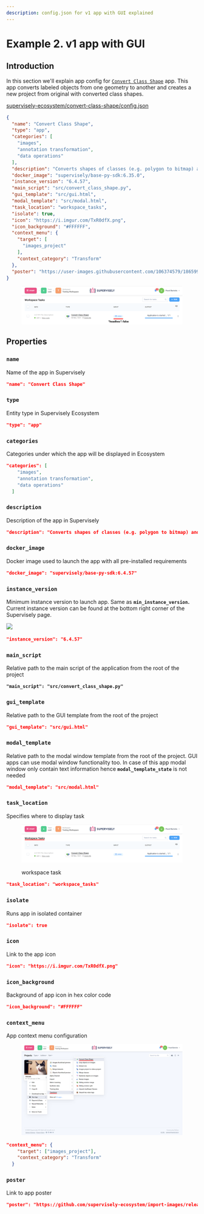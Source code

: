 ```yaml
---
description: config.json for v1 app with GUI explained
---
```


# Example 2. v1 app with GUI

## Introduction

In this section we'll explain app config for [`Convert Class Shape`](https://ecosystem.supervisely.com/apps/convert-class-shape) app. This app converts labeled objects from one geometry to another and creates a new project from original with converted class shapes.

[supervisely-ecosystem/convert-class-shape/config.json](https://github.com/supervisely-ecosystem/convert-class-shape/blob/master/config.json)

```json
{
  "name": "Convert Class Shape",
  "type": "app",
  "categories": [
    "images",
    "annotation transformation",
    "data operations"
  ],
  "description": "Converts shapes of classes (e.g. polygon to bitmap) and all corresponding objects",
  "docker_image": "supervisely/base-py-sdk:6.35.0",
  "instance_version": "6.4.57",
  "main_script": "src/convert_class_shape.py",
  "gui_template": "src/gui.html",
  "modal_template": "src/modal.html",
  "task_location": "workspace_tasks",
  "isolate": true,
  "icon": "https://i.imgur.com/TxR0dfX.png",
  "icon_background": "#FFFFFF",
  "context_menu": {
    "target": [
      "images_project"
    ],
    "context_category": "Transform"
  },
  "poster": "https://user-images.githubusercontent.com/106374579/186599439-6b6848e6-48cb-4fdc-912e-1a4493c79f41.png"
}
```

<figure><img src="../../../../.gitbook/assets/open-app.png" alt=""><figcaption></figcaption></figure>

## Properties

### **`name`**

Name of the app in Supervisely

```json
"name": "Convert Class Shape"
```

### **`type`**

Entity type in Supervisely Ecosystem

```json
"type": "app"
```

### **`categories`**

Сategories under which the app will be displayed in Ecosystem

```json
"categories": [
    "images",
    "annotation transformation",
    "data operations"
  ]
```

### **`description`**

Description of the app in Supervisely

```json
"description": "Converts shapes of classes (e.g. polygon to bitmap) and all corresponding objects"
```

### **`docker_image`**

Docker image used to launch the app with all pre-installed requirements

```json
"docker_image": "supervisely/base-py-sdk:6.4.57"
```

### **`instance_version`**

Minimum instance version to launch app. Same as **`min_instance_version`.** Current instance version can be found at the bottom right corner of the Supervisely page.

![](<../../../../.gitbook/assets/instance\_ver (1).png>)

```json
"instance_version": "6.4.57"
```

### **`main_script`**

Relative path to the main script of the application from the root of the project

<pre class="language-json"><code class="lang-json"><strong>"main_script": "src/convert_class_shape.py"
</strong></code></pre>

### **`gui_template`**

Relative path to the GUI template from the root of the project

```json
"gui_template": "src/gui.html"
```

### **`modal_template`**

Relative path to the modal window template from the root of the project. GUI apps can use modal window functionality too. In case of this app modal window only contain text information hence **`modal_template_state`** is not needed

```json
"modal_template": "src/modal.html"
```

### **`task_location`**

Specifies where to display task

<figure><img src="../../../../.gitbook/assets/workspace_task_gui.png" alt=""><figcaption><p>workspace task</p></figcaption></figure>

```json
"task_location": "workspace_tasks"
```

### `isolate`

Runs app in isolated container&#x20;

```json
"isolate": true
```

### **`icon`**

Link to the app icon

```json
"icon": "https://i.imgur.com/TxR0dfX.png"
```

### **`icon_background`**

Background of app icon in hex color code

```json
"icon_background": "#FFFFFF"
```

### **`context_menu`**

App context menu configuration

<figure><img src="../../../../.gitbook/assets/context_menu_gui.png" alt=""><figcaption></figcaption></figure>

```json
"context_menu": {
    "target": ["images_project"],
    "context_category": "Transform"
  }
```

### **`poster`**

Link to app poster

```json
"poster": "https://github.com/supervisely-ecosystem/import-images/releases/download/v1.0.0/poster.png"
```

